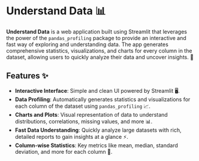 # Understand Data 📊

**Understand Data** is a web application built using Streamlit that leverages the power of the `pandas_profiling` package to provide an interactive and fast way of exploring and understanding data. The app generates comprehensive statistics, visualizations, and charts for every column in the dataset, allowing users to quickly analyze their data and uncover insights. 🚀

## Features ✨

- **Interactive Interface**: Simple and clean UI powered by Streamlit 🖥️.
- **Data Profiling**: Automatically generates statistics and visualizations for each column of the dataset using `pandas_profiling` 📈.
- **Charts and Plots**: Visual representation of data to understand distributions, correlations, missing values, and more 📊.
- **Fast Data Understanding**: Quickly analyze large datasets with rich, detailed reports to gain insights at a glance ⚡.
- **Column-wise Statistics**: Key metrics like mean, median, standard deviation, and more for each column 📏.
